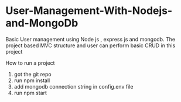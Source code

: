 # User-Management-With-Nodejs-and-MongoDb
Basic User management using Node js , express js and mongodb. The project based MVC structure and user can perform basic CRUD in this project

How to run a project
1. got the git repo
2. run npm install
3. add mongodb connection string in config.env file
4. run npm start
